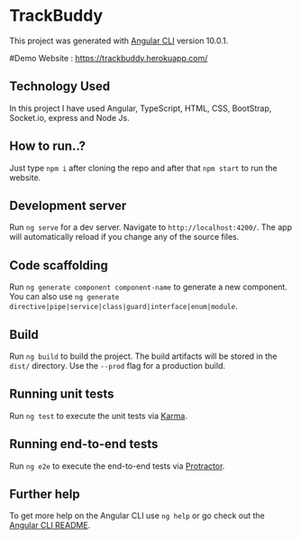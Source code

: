 # TrackBuddy

This project was generated with [Angular CLI](https://github.com/angular/angular-cli) version 10.0.1.

#Demo Website : 
https://trackbuddy.herokuapp.com/

## Technology Used
In this project I have used Angular, TypeScript, HTML, CSS, BootStrap, Socket.io, express and Node Js. 

## How to run..?
Just type `npm i` after cloning the repo and after that `npm start` to run the website.

## Development server

Run `ng serve` for a dev server. Navigate to `http://localhost:4200/`. The app will automatically reload if you change any of the source files.

## Code scaffolding

Run `ng generate component component-name` to generate a new component. You can also use `ng generate directive|pipe|service|class|guard|interface|enum|module`.

## Build

Run `ng build` to build the project. The build artifacts will be stored in the `dist/` directory. Use the `--prod` flag for a production build.

## Running unit tests

Run `ng test` to execute the unit tests via [Karma](https://karma-runner.github.io).

## Running end-to-end tests

Run `ng e2e` to execute the end-to-end tests via [Protractor](http://www.protractortest.org/).

## Further help

To get more help on the Angular CLI use `ng help` or go check out the [Angular CLI README](https://github.com/angular/angular-cli/blob/master/README.md).
